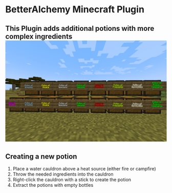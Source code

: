 # BetterAlchemy Minecraft Plugin
This Plugin adds additional potions with more complex ingredients
![Potions](potions.png)
---
## Creating a new potion
1. Place a water cauldron above a heat source (either fire or campfire)
2. Throw the needed ingredients into the cauldron
3. Right-click the cauldron with a stick to create the potion
4. Extract the potions with empty bottles
